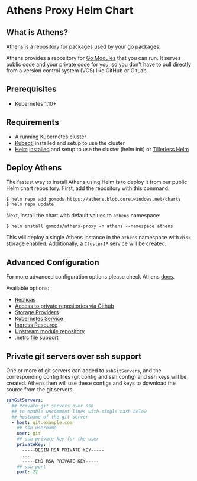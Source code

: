 # Athens Proxy Helm Chart

## What is Athens?

[Athens](https://docs.gomods.io) is a repository for packages used by your go packages.

Athens provides a repository for [Go Modules](https://github.com/golang/go/wiki/Modules) that you can run. It serves public code and your private code for you, so you don't have to pull directly from a version control system (VCS) like GitHub or GitLab.

## Prerequisites

* Kubernetes 1.10+

## Requirements

- A running Kubernetes cluster
- [Kubectl](https://kubernetes.io/docs/tasks/tools/install-kubectl/) installed and setup to use the cluster
- [Helm](https://helm.sh/) [installed](https://github.com/helm/helm#install) and setup to use the cluster (helm init) or [Tillerless Helm](https://github.com/rimusz/helm-tiller)

## Deploy Athens

The fastest way to install Athens using Helm is to deploy it from our public Helm chart repository. First, add the repository with this command:

```console
$ helm repo add gomods https://athens.blob.core.windows.net/charts
$ helm repo update
```

Next, install the chart with default values to `athens` namespace:  

```
$ helm install gomods/athens-proxy -n athens --namespace athens
```

This will deploy a single Athens instance in the `athens` namespace with `disk` storage enabled. Additionally, a `ClusterIP` service will be created.


## Advanced Configuration

For more advanced configuration options please check Athens [docs](https://docs.gomods.io/install/install-on-kubernetes/#advanced-configuration).

Available options:
- [Replicas](https://docs.gomods.io/install/install-on-kubernetes/#replicas)
- [Access to private repositories via Github](https://docs.gomods.io/install/install-on-kubernetes/#give-athens-access-to-private-repositories-via-github-token-optional)
- [Storage Providers](https://docs.gomods.io/install/install-on-kubernetes/#storage-providers)
- [Kubernetes Service](https://docs.gomods.io/install/install-on-kubernetes/#kubernetes-service)
- [Ingress Resource](https://docs.gomods.io/install/install-on-kubernetes/#ingress-resource)
- [Upstream module repository](https://docs.gomods.io/install/install-on-kubernetes/#upstream-module-repository)
- [.netrc file support](https://docs.gomods.io/install/install-on-kubernetes/#netrc-file-support)

## Private git servers over ssh support

One or more of git servers can added to `sshGitServers`, and the corresponding config files (git config and ssh config) and ssh keys will be created. Athens then will use these configs and keys to download the source from the git servers.

```yaml
sshGitServers: 
  ## Private git servers over ssh
  ## to enable uncomment lines with single hash below
  ## hostname of the git server
  - host: git.example.com
    ## ssh username
    user: git
    ## ssh private key for the user
    privateKey: |
      -----BEGIN RSA PRIVATE KEY-----
      ...
      -----END RSA PRIVATE KEY-----
    ## ssh port
    port: 22
```
